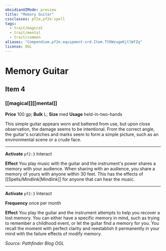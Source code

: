 ```yaml
---
obsidianUIMode: preview
title: "Memory Guitar"
cssclasses: pf2e,pf2e-spell
tags:
  - trait/magical
  - trait/mental
  - trait/common
aliases: "Compendium.pf2e.equipment-srd.Item.TtDWzugeKjtlWfZq"
license: OGL
---
```

# Memory Guitar
## Item 4
### [[magical]][[mental]]


**Price** 100 gp; 
**Bulk** L; **Size** med
**Usage** held-in-two-hands

This simple guitar appears worn and battered from use, but upon close observation, the damage seems to be intentional. From the correct angle, the guitar's scratches and marks seem to form a simple picture, such as an environmental scene or a crude face.

* * *

**Activate** `pf2:3` Interact

**Effect** You play music with the guitar and the instrument's power shares a memory with your audience. When sharing with an audience, you share a memory of yours with anyone within 30 feet. This has the effects of [[Spells/Mindlink|Mindlink]] for anyone that can hear the music.

* * *

**Activate** `pf2:3` Interact

**Frequency** once per month

**Effect** You play the guitar and the instrument attempts to help you recover a lost memory. You can either have a specific memory in mind, such as trying to remember a childhood event, or let the guitar find a memory for you. You recall the moment with perfect clarity and reestablish it permanently in your mind with the failure effects of modify memory.

*Source: Pathfinder Blog*
*OGL*